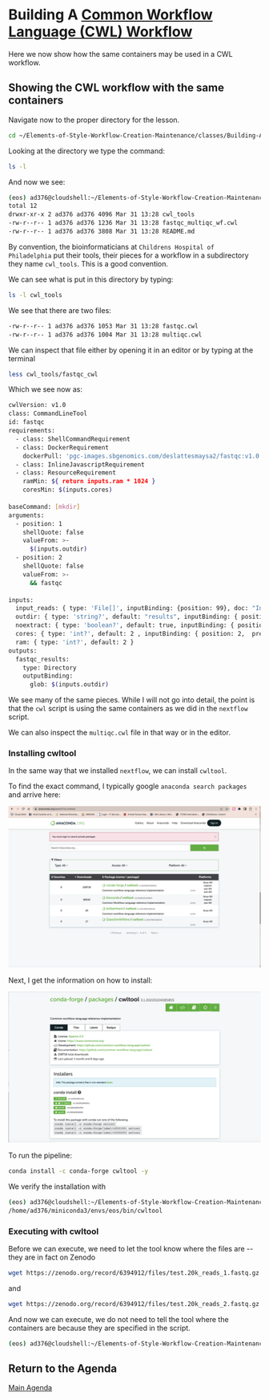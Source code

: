 # Building A [Common Workflow Language (CWL) Workflow](https://www.commonwl.org/)

Here we now show how the same containers may be used in a CWL workflow.


## Showing the CWL workflow with the same containers

Navigate now to the proper directory for the lesson.

```bash
cd ~/Elements-of-Style-Workflow-Creation-Maintenance/classes/Building-A-CWL-Script
```

Looking at the directory we type the command:

```bash
ls -l
```

And now we see:

```bash
(eos) ad376@cloudshell:~/Elements-of-Style-Workflow-Creation-Maintenance/classes/Building-A-CWL-Script$ ls -l
total 12
drwxr-xr-x 2 ad376 ad376 4096 Mar 31 13:28 cwl_tools
-rw-r--r-- 1 ad376 ad376 1236 Mar 31 13:28 fastqc_multiqc_wf.cwl
-rw-r--r-- 1 ad376 ad376 3808 Mar 31 13:28 README.md
```

By convention, the bioinformaticians at `Childrens Hospital of Philadelphia` put their tools, their pieces for a workflow in a subdirectory they name `cwl_tools`.   This is a good convention.

We can see what is put in this directory by typing:

```bash
ls -l cwl_tools
```

We see that there are two files:

```bash
-rw-r--r-- 1 ad376 ad376 1053 Mar 31 13:28 fastqc.cwl
-rw-r--r-- 1 ad376 ad376 1004 Mar 31 13:28 multiqc.cwl
```

We can inspect that file either by opening it in an editor or by typing at the terminal
```bash
less cwl_tools/fastqc_cwl
```

Which we see now as:

```bash
cwlVersion: v1.0
class: CommandLineTool
id: fastqc
requirements:
  - class: ShellCommandRequirement
  - class: DockerRequirement
    dockerPull: 'pgc-images.sbgenomics.com/deslattesmaysa2/fastqc:v1.0'
  - class: InlineJavascriptRequirement
  - class: ResourceRequirement
    ramMin: ${ return inputs.ram * 1024 }
    coresMin: $(inputs.cores)

baseCommand: [mkdir]
arguments:
  - position: 1
    shellQuote: false
    valueFrom: >-
      $(inputs.outdir)
  - position: 2
    shellQuote: false
    valueFrom: >-
      && fastqc

inputs:
  input_reads: { type: 'File[]', inputBinding: {position: 99}, doc: "Input fastq files" }
  outdir: { type: 'string?', default: "results", inputBinding: { position: 2, prefix: "--outdir"} }
  noextract: { type: 'boolean?', default: true, inputBinding: { position: 2, prefix: "--noextract"} }
  cores: { type: 'int?', default: 2 , inputBinding: { position: 2,  prefix: "--threads" } }
  ram: { type: 'int?', default: 2 }
outputs:
  fastqc_results:
    type: Directory
    outputBinding:
      glob: $(inputs.outdir)
```

We see many of the same pieces.   While I will not go into detail, the point is that the `cwl` script is using the same containers as we did in the `nextflow` script.

We can also inspect the `multiqc.cwl` file in that way or in the editor.

### Installing cwltool

In the same way that we installed `nextflow`, we can install `cwltool`.

To find the exact command, I typically google `anaconda search packages` and arrive here:

<img src="https://github.com/NIH-NICHD/Elements-of-Style-Workflow-Creation-Maintenance/blob/main/assets/AnacondaSearchPackages_cwltool1.png">

Next, I get the information on how to install:

<img src="https://github.com/NIH-NICHD/Elements-of-Style-Workflow-Creation-Maintenance/blob/main/assets/AnacondaSearchPackages_cwltool2.png">

To run the pipeline:
```bash
conda install -c conda-forge cwltool -y
```

We verify the installation with

```bash
(eos) ad376@cloudshell:~/Elements-of-Style-Workflow-Creation-Maintenance/classes/Building-A-CWL-Script$ which cwltool
/home/ad376/miniconda3/envs/eos/bin/cwltool
```

### Executing with cwltool

Before we can execute, we need to let the tool know where the files are -- they are in fact on Zenodo 

```bash
wget https://zenodo.org/record/6394912/files/test.20k_reads_1.fastq.gz
```
and

```bash
wget https://zenodo.org/record/6394912/files/test.20k_reads_2.fastq.gz
```

And now we can execute, we do not need to tell the tool where the containers are because they are specified in the script.

```bash
(eos) ad376@cloudshell:~/Elements-of-Style-Workflow-Creation-Maintenance/classes/Building-A-CWL-Script$ cwltool workflows/fastqc_multiqc_wf.cwl --input_reads test.20k_reads_1.fastq.gz --input_reads test.20k_reads_2.fastq.gz
```

## Return to the Agenda

[Main Agenda](https://github.com/NIH-NICHD/Elements-of-Style-Workflow-Creation-Maintenance#readme)
